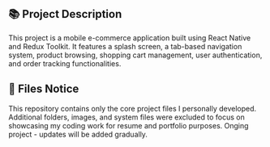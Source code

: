 ## 📚 Project Description

This project is a mobile e-commerce application built using React Native and Redux Toolkit.
It features a splash screen, a tab-based navigation system, product browsing, shopping cart management, user authentication, and order tracking functionalities.

## 📁 Files Notice

This repository contains only the core project files I personally developed.  
Additional folders, images, and system files were excluded to focus on showcasing my coding work for resume and portfolio purposes.
Onging project - updates will be added gradually.
